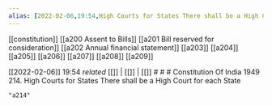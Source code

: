 ```yaml
---
alias: [2022-02-06,19:54,High Courts for States There shall be a High Court for each State]
---
```

[[constitution]] [[a200 Assent to Bills]] [[a201 Bill reserved for consideration]] [[a202 Annual financial statement]] [[a203]] [[a204]] [[a205]] [[a206]] [[a207]] [[a208]] [[a209]]

[[2022-02-06]] 19:54 _related_ [[]] | [[]] | [[]] # # #
Constitution Of India 1949
214. High Courts for States There shall be a High Court for each State
```query
"a214"
```